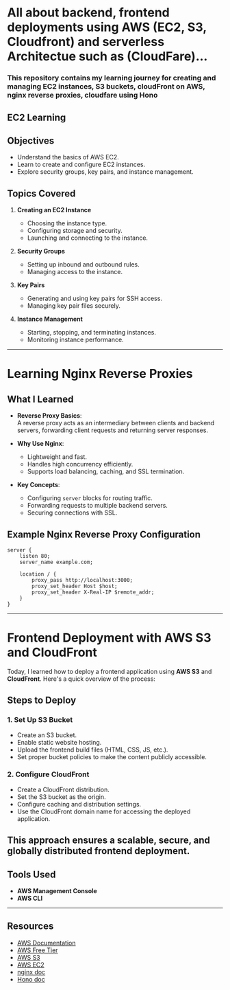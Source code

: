 # All about backend, frontend deployments using AWS (EC2, S3, Cloudfront) and serverless Architectue such as (CloudFare)...

### This repository contains my learning journey for creating and managing EC2 instances, S3 buckets, cloudFront on AWS, nginx reverse proxies, cloudfare using Hono
## EC2 Learning 
## Objectives
- Understand the basics of AWS EC2.
- Learn to create and configure EC2 instances.
- Explore security groups, key pairs, and instance management.
## Topics Covered
1. **Creating an EC2 Instance**  
   - Choosing the instance type.  
   - Configuring storage and security.  
   - Launching and connecting to the instance.

2. **Security Groups**  
   - Setting up inbound and outbound rules.  
   - Managing access to the instance.

3. **Key Pairs**  
   - Generating and using key pairs for SSH access.  
   - Managing key pair files securely.

4. **Instance Management**  
   - Starting, stopping, and terminating instances.  
   - Monitoring instance performance.

---

# Learning Nginx Reverse Proxies

## What I Learned

- **Reverse Proxy Basics**:  
  A reverse proxy acts as an intermediary between clients and backend servers, forwarding client requests and returning server responses.

- **Why Use Nginx**:  
  - Lightweight and fast.
  - Handles high concurrency efficiently.
  - Supports load balancing, caching, and SSL termination.

- **Key Concepts**:  
  - Configuring `server` blocks for routing traffic.
  - Forwarding requests to multiple backend servers.
  - Securing connections with SSL.

## Example Nginx Reverse Proxy Configuration

```nginx
server {
    listen 80;
    server_name example.com;

    location / {
        proxy_pass http://localhost:3000;
        proxy_set_header Host $host;
        proxy_set_header X-Real-IP $remote_addr;
    }
}

```
--- 
# Frontend Deployment with AWS S3 and CloudFront

Today, I learned how to deploy a frontend application using **AWS S3** and **CloudFront**. Here's a quick overview of the process:
## Steps to Deploy

### 1. Set Up S3 Bucket
- Create an S3 bucket.
- Enable static website hosting.
- Upload the frontend build files (HTML, CSS, JS, etc.).
- Set proper bucket policies to make the content publicly accessible.

### 2. Configure CloudFront
- Create a CloudFront distribution.
- Set the S3 bucket as the origin.
- Configure caching and distribution settings.
- Use the CloudFront domain name for accessing the deployed application.

This approach ensures a scalable, secure, and globally distributed frontend deployment.
---

## Tools Used
- **AWS Management Console**
- **AWS CLI**

---

## Resources
- [AWS Documentation](https://docs.aws.amazon.com/)
- [AWS Free Tier](https://aws.amazon.com/free/)
- [AWS S3](https://aws.amazon.com/pm/serv-s3/?gclid=Cj0KCQiA19e8BhCVARIsALpFMgFb0UJnsCKUzO8Pm9y9928a20HpDlXXWhlnk8OTqMmRveM3hz9XlbcaAjx-EALw_wcB&trk=b8b87cd7-09b8-4229-a529-91943319b8f5&sc_channel=ps&ef_id=Cj0KCQiA19e8BhCVARIsALpFMgFb0UJnsCKUzO8Pm9y9928a20HpDlXXWhlnk8OTqMmRveM3hz9XlbcaAjx-EALw_wcB:G:s&s_kwcid=AL!4422!3!536397139414!p!!g!!amazon%20s3%20cloud%20storage!11539706604!115473954194)
- [AWS EC2](https://aws.amazon.com/pm/ec2/?gclid=Cj0KCQiA19e8BhCVARIsALpFMgEwpb39nGTFCdoF_XJsGrR2L_ed8U8Rv1JmnVeRxZOXHmPlYjtgArYaAhVyEALw_wcB&trk=32f4fbd0-ffda-4695-a60c-8857fab7d0dd&sc_channel=ps&ef_id=Cj0KCQiA19e8BhCVARIsALpFMgEwpb39nGTFCdoF_XJsGrR2L_ed8U8Rv1JmnVeRxZOXHmPlYjtgArYaAhVyEALw_wcB:G:s&s_kwcid=AL!4422!3!476942909971!e!!g!!aws%20ec2!11539707735!118057053088)
- [nginx doc](https://nginx.org/en/docs/)
- [Hono doc](https://hono.dev/docs/)
